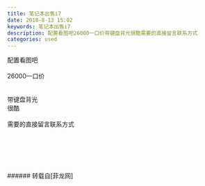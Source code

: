 ```yaml
---
title: 笔记本出售i7
date: 2018-8-13 15:02
keywords: 笔记本出售i7
description: 配置看图吧26000一口价带键盘背光很酷需要的直接留言联系方式
categories: used
---
```

<td class="t_f" id="postmessage_1634928">

配置看图吧<br/>
<br/>
26000一口价<br/>
<br/>
<br/>
带键盘背光<br/>
很酷<br/>
<br/>
需要的直接留言联系方式<br/>
<br/>
<img alt="" border="0" class="zoom" data-cf-modified-f1a9d438ca98477544e071be-="" file="http://www.flw.ph/data/appbyme/upload/image/201808/13/iydERYNn6XqG.jpg" id="aimg_whPcA" lazyloadthumb="1" onclick="" onmouseover="" src="http://www.flw.ph/data/appbyme/upload/image/201808/13/iydERYNn6XqG.jpg"/><br/>
<br/>
<img alt="" border="0" class="zoom" data-cf-modified-f1a9d438ca98477544e071be-="" file="http://www.flw.ph/data/appbyme/upload/image/201808/13/l5Q4cJy4k8xc.jpg" id="aimg_Qz0I4" lazyloadthumb="1" onclick="" onmouseover="" src="http://www.flw.ph/data/appbyme/upload/image/201808/13/l5Q4cJy4k8xc.jpg"/><br/>
<br/>
<img alt="" border="0" class="zoom" data-cf-modified-f1a9d438ca98477544e071be-="" file="http://www.flw.ph/data/appbyme/upload/image/201808/13/UwK6Mg5fMjGR.jpg" id="aimg_sGlFU" lazyloadthumb="1" onclick="" onmouseover="" src="http://www.flw.ph/data/appbyme/upload/image/201808/13/UwK6Mg5fMjGR.jpg"/><br/>
<br/>
<img alt="" border="0" class="zoom" data-cf-modified-f1a9d438ca98477544e071be-="" file="http://www.flw.ph/data/appbyme/upload/image/201808/13/Oi6GCyh3PNIP.jpg" id="aimg_mHP0L" lazyloadthumb="1" onclick="" onmouseover="" src="http://www.flw.ph/data/appbyme/upload/image/201808/13/Oi6GCyh3PNIP.jpg"/><br/>
<br/>
</td>
###### 转载自[菲龙网]